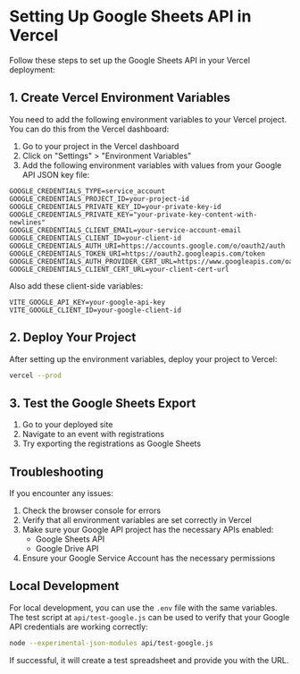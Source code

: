 # Setting Up Google Sheets API in Vercel

Follow these steps to set up the Google Sheets API in your Vercel deployment:

## 1. Create Vercel Environment Variables

You need to add the following environment variables to your Vercel project. You can do this from the Vercel dashboard:

1. Go to your project in the Vercel dashboard
2. Click on "Settings" > "Environment Variables"
3. Add the following environment variables with values from your Google API JSON key file:

```
GOOGLE_CREDENTIALS_TYPE=service_account
GOOGLE_CREDENTIALS_PROJECT_ID=your-project-id
GOOGLE_CREDENTIALS_PRIVATE_KEY_ID=your-private-key-id
GOOGLE_CREDENTIALS_PRIVATE_KEY="your-private-key-content-with-newlines"
GOOGLE_CREDENTIALS_CLIENT_EMAIL=your-service-account-email
GOOGLE_CREDENTIALS_CLIENT_ID=your-client-id
GOOGLE_CREDENTIALS_AUTH_URI=https://accounts.google.com/o/oauth2/auth
GOOGLE_CREDENTIALS_TOKEN_URI=https://oauth2.googleapis.com/token
GOOGLE_CREDENTIALS_AUTH_PROVIDER_CERT_URL=https://www.googleapis.com/oauth2/v1/certs
GOOGLE_CREDENTIALS_CLIENT_CERT_URL=your-client-cert-url
```

Also add these client-side variables:

```
VITE_GOOGLE_API_KEY=your-google-api-key
VITE_GOOGLE_CLIENT_ID=your-google-client-id
```

## 2. Deploy Your Project

After setting up the environment variables, deploy your project to Vercel:

```bash
vercel --prod
```

## 3. Test the Google Sheets Export

1. Go to your deployed site
2. Navigate to an event with registrations
3. Try exporting the registrations as Google Sheets

## Troubleshooting

If you encounter any issues:

1. Check the browser console for errors
2. Verify that all environment variables are set correctly in Vercel
3. Make sure your Google API project has the necessary APIs enabled:
   - Google Sheets API
   - Google Drive API
4. Ensure your Google Service Account has the necessary permissions

## Local Development

For local development, you can use the `.env` file with the same variables. The test script at `api/test-google.js` can be used to verify that your Google API credentials are working correctly:

```bash
node --experimental-json-modules api/test-google.js
```

If successful, it will create a test spreadsheet and provide you with the URL.

